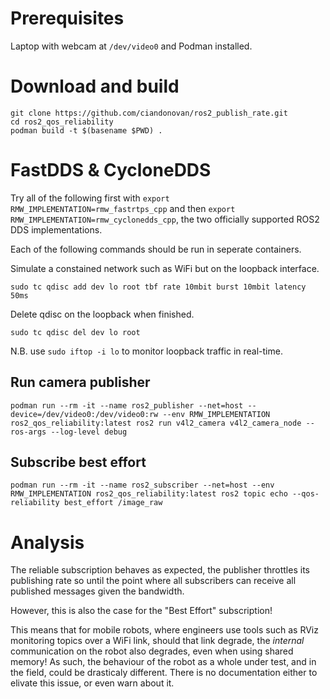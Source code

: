# Prerequisites

Laptop with webcam at `/dev/video0` and Podman installed.

# Download and build

```
git clone https://github.com/ciandonovan/ros2_publish_rate.git
cd ros2_qos_reliability
podman build -t $(basename $PWD) .
```

# FastDDS & CycloneDDS

Try all of the following first with `export RMW_IMPLEMENTATION=rmw_fastrtps_cpp` and then `export RMW_IMPLEMENTATION=rmw_cyclonedds_cpp`, the two officially supported ROS2 DDS implementations.

Each of the following commands should be run in seperate containers.

Simulate a constained network such as WiFi but on the loopback interface.

`sudo tc qdisc add dev lo root tbf rate 10mbit burst 10mbit latency 50ms`

Delete qdisc on the loopback when finished.

`sudo tc qdisc del dev lo root`

N.B. use `sudo iftop -i lo` to monitor loopback traffic in real-time.

## Run camera publisher

```
podman run --rm -it --name ros2_publisher --net=host --device=/dev/video0:/dev/video0:rw --env RMW_IMPLEMENTATION ros2_qos_reliability:latest ros2 run v4l2_camera v4l2_camera_node --ros-args --log-level debug
```

## Subscribe best effort

```
podman run --rm -it --name ros2_subscriber --net=host --env RMW_IMPLEMENTATION ros2_qos_reliability:latest ros2 topic echo --qos-reliability best_effort /image_raw
```

# Analysis

The reliable subscription behaves as expected, the publisher throttles its publishing rate so until the point where all subscribers can receive all published messages given the bandwidth.

However, this is also the case for the "Best Effort" subscription!

This means that for mobile robots, where engineers use tools such as RViz monitoring topics over a WiFi link, should that link degrade, the _internal_ communication on the robot also degrades, even when using shared memory!
As such, the behaviour of the robot as a whole under test, and in the field, could be drasticaly different.
There is no documentation either to elivate this issue, or even warn about it.
